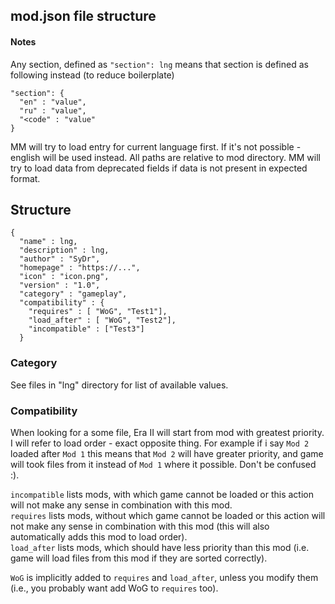 
mod.json file structure
---------------------------

#### Notes
Any section, defined as `"section": lng` means that section is defined as following instead (to reduce boilerplate)
```
"section": {
  "en" : "value",
  "ru" : "value",
  "<code" : "value"
}
```
MM will try to load entry for current language first. If it's not possible - english will be used instead. 
All paths are relative to mod directory.
MM will try to load data from deprecated fields if data is not present in expected format.

## Structure
```
{
  "name" : lng,
  "description" : lng,
  "author" : "SyDr",
  "homepage" : "https://...",
  "icon" : "icon.png",
  "version" : "1.0",
  "category" : "gameplay",
  "compatibility" : {
    "requires" : [ "WoG", "Test1"],
    "load_after" : [ "WoG", "Test2"],
    "incompatible" : ["Test3"]
  }
```
### Category
See files in "lng" directory for list of available values.

### Compatibility
When looking for a some file, Era II will start from mod with greatest priority. I will refer to load order - exact opposite thing. For example if i say `Mod 2` loaded after `Mod 1` this means that `Mod 2` will have greater priority, and game will took files from it instead of `Mod 1` where it possible. Don't be confused :).

`incompatible` lists mods, with which game cannot be loaded or this action will not make any sense in combination with this mod.  
`requires` lists mods, without which game cannot be loaded or this action will not make any sense in combination with this mod (this will also automatically adds this mod to load order).  
`load_after` lists mods, which should have less priority than this mod (i.e. game will load files from this mod if they are sorted correctly).

`WoG` is implicitly added to `requires` and `load_after`, unless you modify them (i.e., you probably want add WoG to `requires` too).